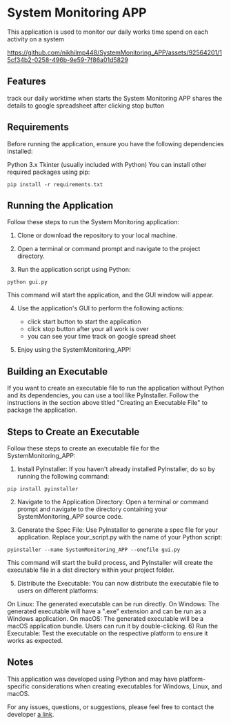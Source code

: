 # System Monitoring APP
This application is used to monitor our daily works time spend on each activity on a system


https://github.com/nikhilmp448/SystemMonitoring_APP/assets/92564201/15cf34b2-0258-496b-9e59-7f86a01d5829



## Features
track our daily worktime when starts the System Monitoring APP
shares the details to google spreadsheet after clicking stop button
## Requirements
Before running the application, ensure you have the following dependencies installed:

Python 3.x
Tkinter (usually included with Python)
You can install other required packages using pip:

```console
pip install -r requirements.txt
```
## Running the Application
Follow these steps to run the System Monitoring application:

1) Clone or download the repository to your local machine.

2) Open a terminal or command prompt and navigate to the project directory.

3) Run the application script using Python:
```console
python gui.py
```
This command will start the application, and the GUI window will appear.

4) Use the application's GUI to perform the following actions:

    * click start button to start the application
    * click stop button after your all work is over 
    * you can see your time track on google spread sheet
      
5) Enjoy using the SystemMonitoring_APP!

## Building an Executable
If you want to create an executable file to run the application without Python and its dependencies, you can use a tool like PyInstaller. Follow the instructions in the section above titled "Creating an Executable File" to package the application.


## Steps to Create an Executable
Follow these steps to create an executable file for the SystemMonitoring_APP:

1) Install PyInstaller: If you haven't already installed PyInstaller, do so by running the following command:
```console
pip install pyinstaller
```
2) Navigate to the Application Directory: Open a terminal or command prompt and navigate to the directory containing your SystemMonitoring_APP source code.

3) Generate the Spec File: Use PyInstaller to generate a spec file for your application. Replace your_script.py with the name of your Python script:

```console
pyinstaller --name SystemMonitoring_APP --onefile gui.py
```

This command will start the build process, and PyInstaller will create the executable file in a dist directory within your project folder.

5) Distribute the Executable: You can now distribute the executable file to users on different platforms:

On Linux: The generated executable can be run directly.
On Windows: The generated executable will have a ".exe" extension and can be run as a Windows application.
On macOS: The generated executable will be a macOS application bundle. Users can run it by double-clicking.
6) Run the Executable: Test the executable on the respective platform to ensure it works as expected.

## Notes

This application was developed using Python and may have platform-specific considerations when creating executables for Windows, Linux, and macOS.


For any issues, questions, or suggestions, please feel free to contact the developer [a link](https://github.com/nikhilmp448/).


